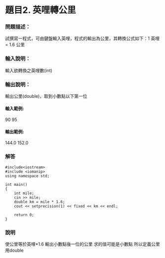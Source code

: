 # 題目2. 英哩轉公里

### 問題描述：
試撰寫一程式，可由鍵盤輸入英哩，程式的輸出為公里，其轉換公式如下：1 英哩= 1.6 公里

### 輸入說明：
輸入欲轉換之英哩數(int)

### 輸出說明：
輸出公里(double)，取到小數點以下第一位

#### 輸入範例:
90
95

#### 輸出範例:
144.0
152.0

### 解答
```
#include<iostream>    
#include <iomanip>    
using namespace std;

int main()
{
    int mile;
    cin >> mile;
    double km = mile * 1.6;
    cout << setprecision(1) << fixed << km << endl;

    return 0;
}

```

### 說明
使公里等於英哩*1.6  輸出小數點後一位的公里
求的值可能是小數點
所以定義公里 用double
